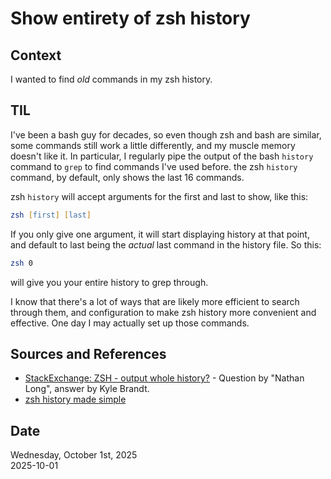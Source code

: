 # Show entirety of zsh history

## Context
I wanted to find _old_ commands in my zsh history. 

## TIL
I've been a bash guy for decades, so even though zsh and bash are similar, some commands still work a little differently, and my muscle memory doesn't like it. In particular, I regularly pipe the output of the bash `history` command to `grep` to find commands I've used before. the zsh `history` command, by default, only shows the last 16 commands. 

zsh `history` will accept arguments for the first and last to show, like this:

```zsh
zsh [first] [last]
```

If you only give one argument, it will start displaying history at that point, and default to last being the _actual_ last command in the history file. So this:

```zsh
zsh 0
```

will give you your entire history to grep through. 

I know that there's a lot of ways that are likely more efficient to search through them, and configuration to make zsh history more convenient and effective. One day I may actually set up those commands. 


## Sources and References
* [StackExchange: ZSH - output whole history?](https://superuser.com/questions/232457/zsh-output-whole-history) - Question by "Nathan Long", answer by Kyle Brandt.
* [zsh history made simple](https://medium.com/@n1zyy/zsh-history-made-simple-de3ec5c8f027) 

## Date
Wednesday, October  1st, 2025  
2025-10-01  
